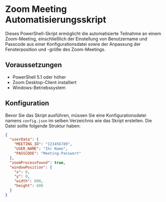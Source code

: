 # Zoom Meeting Automatisierungsskript

Dieses PowerShell-Skript ermöglicht die automatisierte Teilnahme an einem Zoom-Meeting, einschließlich der Einstellung von Benutzername und Passcode aus einer Konfigurationsdatei sowie der Anpassung der Fensterposition und -größe des Zoom-Meetings.

## Voraussetzungen

- PowerShell 5.1 oder höher
- Zoom Desktop-Client installiert
- Windows-Betriebssystem

## Konfiguration

Bevor Sie das Skript ausführen, müssen Sie eine Konfigurationsdatei namens `config.json` im selben Verzeichnis wie das Skript erstellen. Die Datei sollte folgende Struktur haben:

```json
{
  "userData": {
    "MEETING_ID": "123456789",
    "USER_NAME": "Ihr Name",
    "PASSCODE": "Meeting-Passwort"
  },
  "zoomProcessFound": true,
  "windowPosition": {
    "x": 0,
    "y": 0,
    "width": 800,
    "height": 600
  }
}
